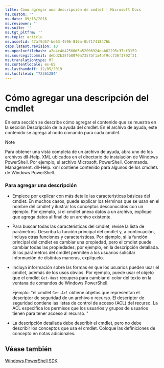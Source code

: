 ```yaml
---
title: Cómo agregar una descripción de cmdlet | Microsoft Docs
ms.custom: ''
ms.date: 09/13/2016
ms.reviewer: ''
ms.suite: ''
ms.tgt_pltfrm: ''
ms.topic: article
ms.assetid: 47af9d57-bd63-4596-816a-0b717418476b
caps.latest.revision: 10
ms.openlocfilehash: a2e4c4d42566d5a52006924eab02295c37cf3159
ms.sourcegitcommit: debd2b38fb8070a7357bf1a4bf9cc736f3702f31
ms.translationtype: MT
ms.contentlocale: es-ES
ms.lasthandoff: 12/05/2019
ms.locfileid: "72361284"
---
```

# <a name="how-to-add-a-cmdlet-description"></a>Cómo agregar una descripción del cmdlet

En esta sección se describe cómo agregar el contenido que se muestra en la sección Descripción de la ayuda del cmdlet. En el archivo de ayuda, este contenido se agrega al nodo comando para cada cmdlet.

> [!NOTE]
> Para obtener una vista completa de un archivo de ayuda, abra uno de los archivos dll-Help. XML ubicados en el directorio de instalación de Windows PowerShell. Por ejemplo, el archivo Microsoft. PowerShell. Commands. Management. dll-Help. xml contiene contenido para algunos de los cmdlets de Windows PowerShell.

### <a name="to-add-a-description"></a>Para agregar una descripción

- Empiece por explicar con más detalle las características básicas del cmdlet. En muchos casos, puede explicar los términos que se usan en el nombre del cmdlet y ilustrar los conceptos desconocidos con un ejemplo. Por ejemplo, si el cmdlet anexa datos a un archivo, explique que agrega datos al final de un archivo existente.

- Para buscar todas las características del cmdlet, revise la lista de parámetros. Describa la función principal del cmdlet y, a continuación, incluya otras funciones y características. Por ejemplo, si la función principal del cmdlet es cambiar una propiedad, pero el cmdlet puede cambiar todas las propiedades, por ejemplo, en la descripción detallada. Si los parámetros del cmdlet permiten a los usuarios solicitar información de distintas maneras, explíquelo.

- Incluya información sobre las formas en que los usuarios pueden usar el cmdlet, además de los usos obvios. Por ejemplo, puede usar el objeto que el cmdlet `Get-Host` recupera para cambiar el color del texto en la ventana de comandos de Windows PowerShell.

  Ejemplo: "el cmdlet `Get-Acl` obtiene objetos que representan el descriptor de seguridad de un archivo o recurso. El descriptor de seguridad contiene las listas de control de acceso (ACL) del recurso. La ACL especifica los permisos que los usuarios y grupos de usuarios tienen para tener acceso al recurso. "

- La descripción detallada debe describir el cmdlet, pero no debe describir los conceptos que usa el cmdlet. Coloque las definiciones de concepto en notas adicionales.

## <a name="see-also"></a>Véase también

[Windows PowerShell SDK](../windows-powershell-reference.md)
